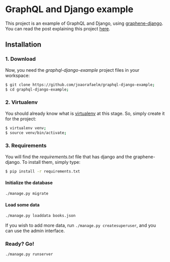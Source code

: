 # GraphQL and Django example

This project is an example of GraphQL and Django, using [graphene-django](https://github.com/graphql-python/graphene-django).
You can read the post explaining this project [here](https://joaorafaelm.github.io/blog/graphql-and-django-in-5-minutes).

## Installation
### 1. Download
Now, you need the *graphql-django-example* project files in your workspace:
```bash
$ git clone https://github.com/joaorafaelm/graphql-django-example;
$ cd graphql-django-example;
```
### 2. Virtualenv
You should already know what is [virtualenv](http://www.virtualenv.org/) at this stage. So, simply create it for the project:
```bash
$ virtualenv venv;
$ source venv/bin/activate;
```
### 3. Requirements
You will find the *requirements.txt* file that has django and the graphene-django. To install them, simply type:
```bash
$ pip install -r requirements.txt
```
#### Initialize the database
```bash
./manage.py migrate
```
#### Load some data
```bash
./manage.py loaddata books.json
```
If you wish to add more data, run `./manage.py createsuperuser`, and you can use the admin interface.

### Ready? Go!
```bash
./manage.py runserver
```
